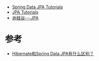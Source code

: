 

* [Spring Data JPA Tutorials](https://www.logicbig.com/tutorials/spring-framework/spring-data.html)
* [JPA Tutorials](https://www.logicbig.com/tutorials/java-ee-tutorial/jpa.html)
* [尚硅谷---JPA](http://www.gulixueyuan.com/course/54/tasks)


# 参考
* [Hibernate和Spring Data JPA有什么区别？](https://www.zhihu.com/question/335584253)
